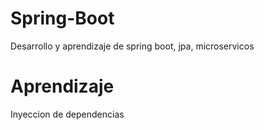 ﻿# Spring-Boot

Desarrollo y aprendizaje de spring boot, jpa, microservicos 

# Aprendizaje

Inyeccion de dependencias
